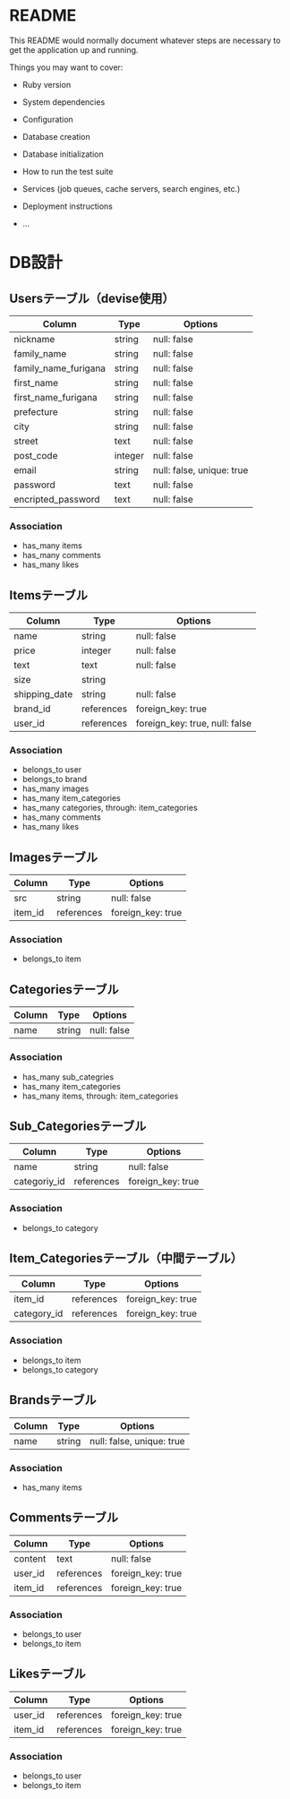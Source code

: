# README

This README would normally document whatever steps are necessary to get the
application up and running.

Things you may want to cover:

* Ruby version

* System dependencies

* Configuration

* Database creation

* Database initialization

* How to run the test suite

* Services (job queues, cache servers, search engines, etc.)

* Deployment instructions

* ...


# DB設計

## Usersテーブル（devise使用）
|Column|Type|Options|
|------|----|-------|
|nickname|string|null: false|
|family_name|string|null: false|
|family_name_furigana|string|null: false|
|first_name|string|null: false|
|first_name_furigana|string|null: false|
|prefecture|string|null: false|
|city|string|null: false|
|street|text|null: false|
|post_code|integer|null: false|
|email|string|null: false, unique: true|
|password|text|null: false|
|encripted_password|text|null: false|

### Association
* has_many items
* has_many comments
* has_many likes


## Itemsテーブル
|Column|Type|Options|
|------|----|-------|
|name|string|null: false|
|price|integer|null: false|
|text|text|null: false|
|size|string||
|shipping_date|string|null: false|
|brand_id|references|foreign_key: true|
|user_id|references|foreign_key: true, null: false|

### Association
* belongs_to user
* belongs_to brand
* has_many images
* has_many item_categories
* has_many categories, through: item_categories
* has_many comments
* has_many likes


## Imagesテーブル
|Column|Type|Options|
|------|----|-------|
|src|string|null: false|
|item_id|references|foreign_key: true|

### Association
* belongs_to item


## Categoriesテーブル
|Column|Type|Options|
|------|----|-------|
|name|string|null: false|

### Association
* has_many sub_categries
* has_many item_categories
* has_many items, through: item_categories

## Sub_Categoriesテーブル
|Column|Type|Options|
|------|----|-------|
|name|string|null: false|
|categoriy_id|references|foreign_key: true|

### Association
* belongs_to category


## Item_Categoriesテーブル（中間テーブル）
|Column|Type|Options|
|------|----|-------|
|item_id|references|foreign_key: true|
|category_id|references|foreign_key: true|

### Association
* belongs_to item
* belongs_to category

## Brandsテーブル
|Column|Type|Options|
|------|----|-------|
|name|string|null: false, unique: true|

### Association
* has_many items

## Commentsテーブル
|Column|Type|Options|
|------|----|-------|
|content|text|null: false|
|user_id|references|foreign_key: true|
|item_id|references|foreign_key: true|

### Association
* belongs_to user
* belongs_to item

## Likesテーブル
|Column|Type|Options|
|------|----|-------|
|user_id|references|foreign_key: true|
|item_id|references|foreign_key: true|

### Association
* belongs_to user
* belongs_to item










